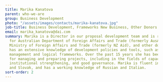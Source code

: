```yaml
---
title: Marika Kanatova
parent: who-we-are
group: Business Development
photo: "/assets/images/contacts/marika-kanatova.jpg"
job-title: Business Development, Frameworks New Business, Other Donors
email: marika_kanatova@dai.com
summary: Marika is a Director in our proposal development team and is responsible
  for Australian Department of Foreign Affairs and Trade (formerly AusAID), New Zealand
  Ministry of Foreign Affairs and Trade (formerly NZ Aid), and other donor bids. Marika
  has an extensive knowledge of development policies and tools, such as project cycle
  management and logical frameworks. Over the past 15 years she has been responsible
  for managing and preparing projects, including in the fields of capacity building,
  institutional strengthening, and good governance. Marika is fluent in English, French,
  and Slovak, and has a working knowledge of Russian and Italian.
sort-order: 2
---
```

